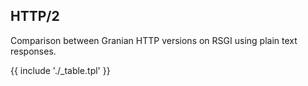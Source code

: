 ## HTTP/2

Comparison between Granian HTTP versions on RSGI using plain text responses.

{{ include './_table.tpl' }}

